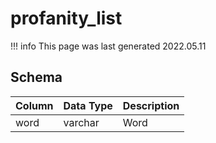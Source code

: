 # profanity_list

!!! info
	This page was last generated 2022.05.11

## Schema

| Column | Data Type | Description |
| :--- | :--- | :--- |
| word | varchar | Word |

